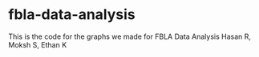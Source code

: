 # fbla-data-analysis
This is the code for the graphs we made for FBLA Data Analysis
Hasan R, Moksh S, Ethan K

